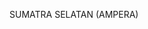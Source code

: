 SUMATRA SELATAN (AMPERA)

<!--
**REFINI22/REFINI22** is a ✨ _special_ ✨ repository because its `README.md` (this file) appears on your GitHub profile.

WANDERFULL INDONESIA
Sumatra Selatan Jembatan Ampera adalah sebuah jembatan di Kota Palembang, Provinsi Sumatra Selatan, Indonesia. Jembatan Ampera, yang telah menjadi semacam lambang kota, terletak di tengah-tengah Kota Palembang, menghubungkan daerah Seberang Ulu dan Seberang Ilir yang dipisahkan oleh Sungai Musi
